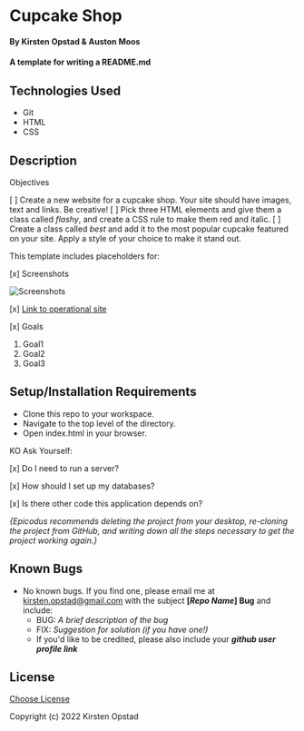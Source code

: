 # Cupcake Shop

#### By Kirsten Opstad & Auston Moos

#### A template for writing a README.md

## Technologies Used

* Git 
* HTML 
* CSS

## Description

Objectives

[ ] Create a new website for a cupcake shop. Your site should have images, text and links. Be creative!
[ ] Pick three HTML elements and give them a class called _flashy_, and create a CSS rule to make them red and italic.
[ ] Create a class called _best_ and add it to the most popular cupcake featured on your site. Apply a style of your choice to make it stand out.

This template includes placeholders for:

[x] Screenshots

![Screenshots](https://external-content.duckduckgo.com/iu/?u=https%3A%2F%2Ftse1.mm.bing.net%2Fth%3Fid%3DOIP.03bZmDGXaBhBYyxxp3Ls3gHaEA%26pid%3DApi&f=1&ipt=e980d57210242747a51c41421e1f09a6de3b1fdaeaadd297496787bb64e80c88&ipo=images)

[x] [Link to operational site](http://www.epicodus.com)

[x] Goals
1. Goal1
2. Goal2
3. Goal3

## Setup/Installation Requirements

* Clone this repo to your workspace.
* Navigate to the top level of the directory.
* Open index.html in your browser.

KO Ask Yourself:

[x] Do I need to run a server? 

[x] How should I set up my databases? 

[x] Is there other code this application depends on?

_{Epicodus recommends deleting the project from your desktop, re-cloning the project from GitHub, and writing down all the steps necessary to get the project working again.}_

## Known Bugs

* No known bugs. If you find one, please email me at kirsten.opstad@gmail.com with the subject **[_Repo Name_] Bug** and include:
  * BUG: _A brief description of the bug_
  * FIX: _Suggestion for solution (if you have one!)_
  * If you'd like to be credited, please also include your **_github user profile link_**

## License

[Choose License](https://choosealicense.com/)

Copyright (c) 2022 Kirsten Opstad